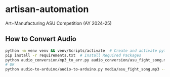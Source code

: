 # artisan-automation

Art+Manufacturing ASU Competition (AY 2024-25)

## How to Convert Audio

```bash
python -m venv venv && venv/Scripts/activate  # Create and activate python virtual environmnet
pip install -r requirements.txt  # Install Required Packages
python audio_conversion/mp3_to_arr.py audio_conversion/asu_fight_song.mp3 arduino_code/song.h --name asu_fight_song --rate 1000
# OR
python audio-to-arduino/audio-to-arduino.py media/asu_fight_song.mp3 --tempo 132
```
